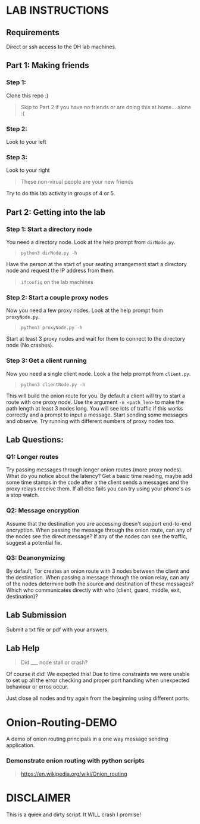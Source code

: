 # LAB INSTRUCTIONS

## Requirements

Direct or ssh access to the DH lab machines.

## Part 1: Making friends

### Step 1:

Clone this repo :)

> Skip to Part 2 if you have no friends or are doing this at home... alone :(

### Step 2:

Look to your left

### Step 3:

Look to your right

> These non-virual people are your new friends

Try to do this lab activity in groups of 4 or 5.

## Part 2: Getting into the lab

### Step 1: Start a directory node

You need a directory node. Look at the help prompt from `dirNode.py`.

> `python3 dirNode.py -h`

Have the person at the start of your seating arrangement start a directory node and request the IP address from them.

> `ifconfig` on the lab machines

### Step 2: Start a couple proxy nodes

Now you need a few proxy nodes. Look at the help prompt from `proxyNode.py`.

> `python3 proxyNode.py -h`

Start at least 3 proxy nodes and wait for them to connect to the directory node (No crashes).

### Step 3: Get a client running

Now you need a single client node. Look a the help prompt from `client.py`.

> `python3 clientNode.py -h`

This will build the onion route for you. By default a client will try to start a route with one proxy node. Use the argument `-n <path_len>` to make the path length at least 3 nodes long. You will see lots of traffic if this works correctly and a prompt to input a message.
Start sending some messages and observe. Try running with different numbers of proxy nodes too.

## Lab Questions:

### Q1: Longer routes

Try passing messages through longer onion routes (more proxy nodes). What do you notice about the latency? Get a basic time reading, maybe add some time stamps in the code after a the client sends a messages and the proxy relays receive them. If all else fails you can try using your phone's as a stop watch.

### Q2: Message encryption

Assume that the destination you are accessing doesn't support end-to-end encryption. When passing the message through the onion route, can any of the nodes see the direct message? If any of the nodes can see the traffic, suggest a potential fix.

### Q3: Deanonymizing

By default, Tor creates an onion route with 3 nodes between the client and the destination. When passing a message through the onion relay, can any of the nodes determine both the source and destination of these messages? Which who communicates directly with who (client, guard, middle, exit, destination)?

## Lab Submission

Submit a txt file or pdf with your answers.

## Lab Help

> Did \_\_\_ node stall or crash?

Of course it did! We expected this! Due to time constraints we were unable to set up all the error checking and proper port handling when unexpected behaviour or erros occur.

Just close all nodes and try again from the beginning using different ports.

# Onion-Routing-DEMO

A demo of onion routing principals in a one way message sending application.

### Demonstrate onion routing with python scripts

> https://en.wikipedia.org/wiki/Onion_routing

# DISCLAIMER

This is a ~~quick~~ and dirty script. It WILL crash I promise!
